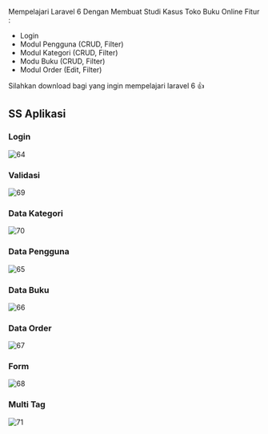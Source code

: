 
Mempelajari Laravel 6 Dengan Membuat Studi Kasus Toko Buku Online
Fitur : 
- Login
- Modul Pengguna (CRUD, Filter)
- Modul Kategori  (CRUD, Filter)
- Modu Buku (CRUD, Filter)
- Modul Order (Edit, Filter)

Silahkan download bagi yang ingin mempelajari laravel 6 :+1:

## SS Aplikasi

### Login
![64](https://user-images.githubusercontent.com/13019337/66284391-b1d80f00-e8f1-11e9-8f23-d8e83c325486.png)

### Validasi
![69](https://user-images.githubusercontent.com/13019337/66284399-b8ff1d00-e8f1-11e9-92dc-ddb027a76a29.png)

### Data Kategori
![70](https://user-images.githubusercontent.com/13019337/66284678-22cbf680-e8f3-11e9-955f-569393decd40.png)

### Data Pengguna
![65](https://user-images.githubusercontent.com/13019337/66284400-b8ff1d00-e8f1-11e9-9a1e-4cbdb3921c61.png)

### Data Buku
![66](https://user-images.githubusercontent.com/13019337/66284401-b997b380-e8f1-11e9-9591-4ae1d82b3151.png)

### Data Order
![67](https://user-images.githubusercontent.com/13019337/66284403-b997b380-e8f1-11e9-94cd-7d3105a11cbb.png)

### Form
![68](https://user-images.githubusercontent.com/13019337/66284404-b997b380-e8f1-11e9-9d91-f8e28c395fc2.png)


### Multi Tag
![71](https://user-images.githubusercontent.com/13019337/66284725-658dce80-e8f3-11e9-85fd-9fd91263bb4a.png)


